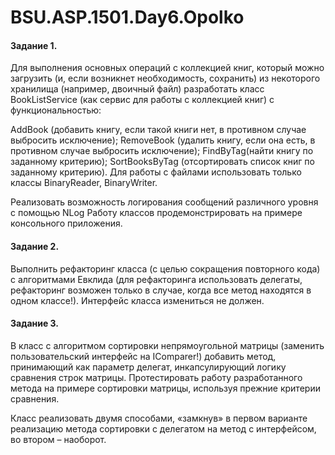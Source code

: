 # BSU.ASP.1501.Day6.Opolko

#### Задание 1.

Для выполнения основных операций с коллекцией книг, который можно загрузить (и, если возникнет необходимость, сохранить) из некоторого хранилища (например, двоичный файл) разработать класс BookListService (как сервис для работы с коллекцией книг) с функциональностью:

AddBook (добавить книгу, если такой книги нет, в противном случае выбросить исключение);
RemoveBook (удалить книгу, если она есть, в противном случае выбросить исключение);
FindByTag(найти книгу по заданному критерию);
SortBooksByTag (отсортировать список книг по заданному критерию).
Для работы с файлами использовать только классы BinaryReader, BinaryWriter.

Реализовать возможность логирования сообщений различного уровня с помощью NLog
Работу классов продемонстрировать на примере консольного приложения.

#### Задание 2.

Выполнить рефакторинг класса (с целью сокращения повторного кода) с алгоритмами Евклида (для рефакторинга использовать делегаты, рефакторинг возможен только в случае, когда все метод находятся в одном классе!). Интерфейс класса измениться не должен.

#### Задание 3.

В класс с алгоритмом сортировки непрямоугольной матрицы (заменить пользовательский интерфейс на IComparer!) добавить метод, принимающий как параметр делегат, инкапсулирующий логику сравнения строк матрицы. Протестировать работу разработанного метода на примере сортировки матрицы, используя прежние критерии сравнения.

Класс реализовать двумя способами, «замкнув» в первом варианте реализацию метода сортировки с делегатом на метод с интерфейсом, во втором – наоборот.
